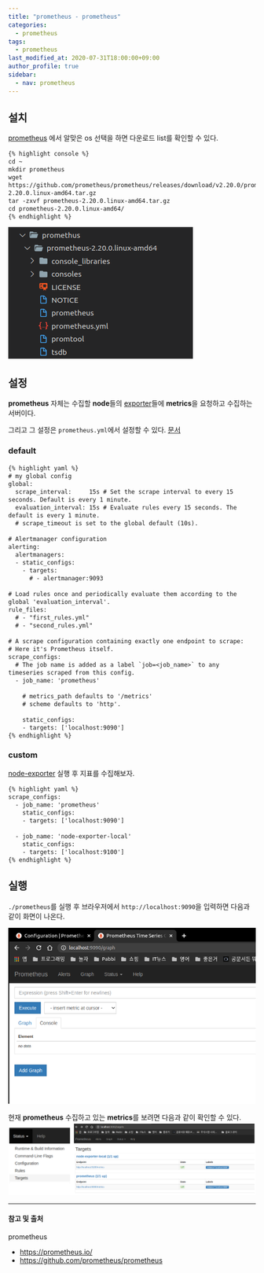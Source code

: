 ```yaml
---
title: "prometheus - prometheus"
categories: 
  - prometheus
tags:
  - prometheus
last_modified_at: 2020-07-31T18:00:00+09:00
author_profile: true
sidebar:
  - nav: prometheus
---
```

## 설치

[prometheus](https://prometheus.io/download/) 에서 알맞은 os 선택을 하면 다운로드 list를 확인할 수 있다.

    {% highlight console %}
    cd ~
    mkdir prometheus
    wget https://github.com/prometheus/prometheus/releases/download/v2.20.0/prometheus-2.20.0.linux-amd64.tar.gz
    tar -zxvf prometheus-2.20.0.linux-amd64.tar.gz 
    cd prometheus-2.20.0.linux-amd64/
    {% endhighlight %}

![1](/assets/img/posts/prometheus/prometheus/1.png)

## 설정

**prometheus** 자체는 수집할 **node**들의 [exporter](https://prometheus.io/docs/instrumenting/exporters/)들에 **metrics**을 요청하고 수집하는 서버이다.

그리고 그 설정은 `prometheus.yml`에서 설정할 수 있다. [문서](https://prometheus.io/docs/prometheus/latest/configuration/configuration/#static_config)

### default 

    {% highlight yaml %}
    # my global config
    global:
      scrape_interval:     15s # Set the scrape interval to every 15 seconds. Default is every 1 minute.
      evaluation_interval: 15s # Evaluate rules every 15 seconds. The default is every 1 minute.
      # scrape_timeout is set to the global default (10s).

    # Alertmanager configuration
    alerting:
      alertmanagers:
      - static_configs:
        - targets:
          # - alertmanager:9093

    # Load rules once and periodically evaluate them according to the global 'evaluation_interval'.
    rule_files:
      # - "first_rules.yml"
      # - "second_rules.yml"

    # A scrape configuration containing exactly one endpoint to scrape:
    # Here it's Prometheus itself.
    scrape_configs:
      # The job name is added as a label `job=<job_name>` to any timeseries scraped from this config.
      - job_name: 'prometheus'

        # metrics_path defaults to '/metrics'
        # scheme defaults to 'http'.

        static_configs:
        - targets: ['localhost:9090']
    {% endhighlight %}

### custom
[node-exporter](./2020-07-31-nodeExporter.md) 실행 후 지표를 수집해보자.

    {% highlight yaml %}
    scrape_configs:
      - job_name: 'prometheus'
        static_configs:
        - targets: ['localhost:9090']
      
      - job_name: 'node-exporter-local'
        static_configs: 
        - targets: ['localhost:9100']          
    {% endhighlight %}

## 실행

`./prometheus`를 실행 후 브라우저에서 `http://localhost:9090`을 입력하면 다음과 같이 화면이 나온다.

![2](/assets/img/posts/prometheus/prometheus/2.png)

현재 **prometheus** 수집하고 있는 **metrics**를 보려면 다음과 같이 확인할 수 있다.
![3](/assets/img/posts/prometheus/prometheus/3.png)

---
#### 참고 및 출처

prometheus
- <https://prometheus.io/>
- <https://github.com/prometheus/prometheus>